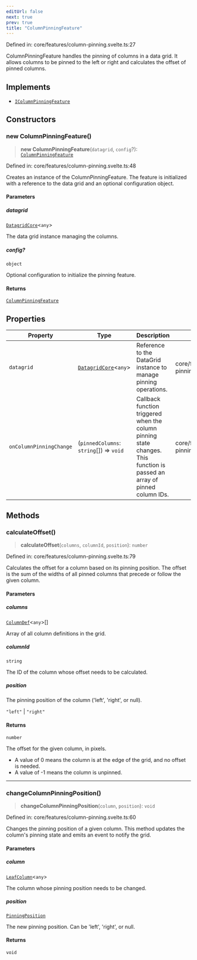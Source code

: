 ```yaml
---
editUrl: false
next: true
prev: true
title: "ColumnPinningFeature"
---
```


Defined in: core/features/column-pinning.svelte.ts:27

ColumnPinningFeature handles the pinning of columns in a data grid.
It allows columns to be pinned to the left or right and calculates the offset of pinned columns.

## Implements

- [`IColumnPinningFeature`](/api/type-aliases/icolumnpinningfeature/)

## Constructors

### new ColumnPinningFeature()

> **new ColumnPinningFeature**(`datagrid`, `config`?): [`ColumnPinningFeature`](/api/classes/columnpinningfeature/)

Defined in: core/features/column-pinning.svelte.ts:48

Creates an instance of the ColumnPinningFeature.
The feature is initialized with a reference to the data grid and an optional configuration object.

#### Parameters

##### datagrid

[`DatagridCore`](/api/classes/datagridcore/)\<`any`\>

The data grid instance managing the columns.

##### config?

`object`

Optional configuration to initialize the pinning feature.

#### Returns

[`ColumnPinningFeature`](/api/classes/columnpinningfeature/)

## Properties

| Property | Type | Description | Defined in |
| ------ | ------ | ------ | ------ |
| <a id="datagrid-1"></a> `datagrid` | [`DatagridCore`](/api/classes/datagridcore/)\<`any`\> | Reference to the DataGrid instance to manage pinning operations. | core/features/column-pinning.svelte.ts:31 |
| <a id="oncolumnpinningchange"></a> `onColumnPinningChange` | (`pinnedColumns`: `string`[]) => `void` | Callback function triggered when the column pinning state changes. This function is passed an array of pinned column IDs. | core/features/column-pinning.svelte.ts:39 |

## Methods

### calculateOffset()

> **calculateOffset**(`columns`, `columnId`, `position`): `number`

Defined in: core/features/column-pinning.svelte.ts:79

Calculates the offset for a column based on its pinning position.
The offset is the sum of the widths of all pinned columns that precede or follow the given column.

#### Parameters

##### columns

[`ColumnDef`](/api/type-aliases/columndef/)\<`any`\>[]

Array of all column definitions in the grid.

##### columnId

`string`

The ID of the column whose offset needs to be calculated.

##### position

The pinning position of the column ('left', 'right', or null).

`"left"` | `"right"`

#### Returns

`number`

The offset for the given column, in pixels.
- A value of 0 means the column is at the edge of the grid, and no offset is needed.
- A value of -1 means the column is unpinned.

***

### changeColumnPinningPosition()

> **changeColumnPinningPosition**(`column`, `position`): `void`

Defined in: core/features/column-pinning.svelte.ts:60

Changes the pinning position of a given column.
This method updates the column's pinning state and emits an event to notify the grid.

#### Parameters

##### column

[`LeafColumn`](/api/type-aliases/leafcolumn/)\<`any`\>

The column whose pinning position needs to be changed.

##### position

[`PinningPosition`](/api/type-aliases/pinningposition/)

The new pinning position. Can be 'left', 'right', or null.

#### Returns

`void`

